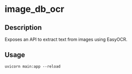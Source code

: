 # image_db_ocr

## Description

Exposes an API to extract text from images using EasyOCR.

## Usage
```uvicorn main:app --reload```